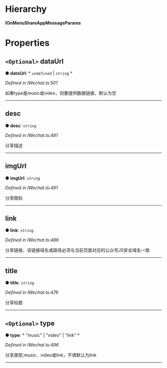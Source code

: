 

# Hierarchy

**IOnMenuShareAppMessageParams**

# Properties

<a id="dataurl"></a>

## `<Optional>` dataUrl

**● dataUrl**: * `undefined` &#124; `string`
*

*Defined in IWechat.ts:501*

如果type是music或video，则要提供数据链接，默认为空

___
<a id="desc"></a>

##  desc

**● desc**: *`string`*

*Defined in IWechat.ts:481*

分享描述

___
<a id="imgurl"></a>

##  imgUrl

**● imgUrl**: *`string`*

*Defined in IWechat.ts:491*

分享图标

___
<a id="link"></a>

##  link

**● link**: *`string`*

*Defined in IWechat.ts:486*

分享链接，该链接域名或路径必须与当前页面对应的公众号JS安全域名一致

___
<a id="title"></a>

##  title

**● title**: *`string`*

*Defined in IWechat.ts:476*

分享标题

___
<a id="type"></a>

## `<Optional>` type

**● type**: * "music" &#124; "video" &#124; "link"
*

*Defined in IWechat.ts:496*

分享类型;music、video或link，不填默认为link

___

